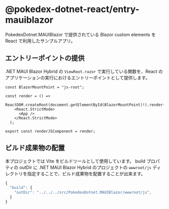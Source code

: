# @pokedex-dotnet-react/entry-mauiblazor

PokedexDotnet.MAUIBlazor で提供されている Blazor custom elements を React で利用したサンプルアプリ。

## エントリーポイントの提供

.NET MAUI Blazor Hybrid の `ViewRoot.razor` で実行している関数を、React のアプリケーションの実行におけるエントリーポイントとして提供します。

```tsx
const BlazorMountPoint = "js-root";

const render = () =>
  ReactDOM.createRoot(document.getElementById(BlazorMountPoint)!).render(
    <React.StrictMode>
      <App />
    </React.StrictMode>
  );

export const renderJSComponent = render;
```

## ビルド成果物の配置

本プロジェクトでは Vite をビルドツールとして使用しています。
build プロパティの outDir に .NET MAUI Blazor Hybrid のプロジェクトの `wwwroot/js` ディレクトリを指定することで、ビルド成果物を配置することが出来ます。

```js
{
  "build": {
    "outDir": "../../../src/PokedexDotnet.MAUIBlazor/wwwroot/js",
  }
}
```

